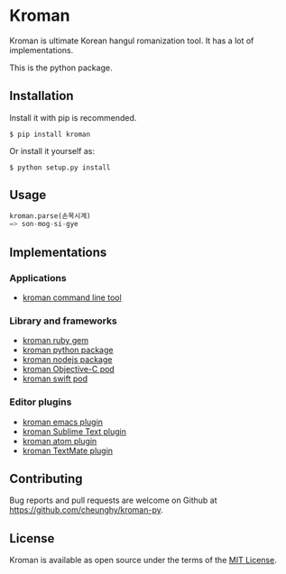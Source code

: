 

# Kroman

Kroman is ultimate Korean hangul romanization tool. It has a lot of
implementations.

This is the python package.

## Installation

Install it with pip is recommended.

```
$ pip install kroman
```
Or install it yourself as:
```
$ python setup.py install
```

## Usage

``` python
kroman.parse(손목시계)
=> son-mog-si-gye
```

## Implementations

### Applications

- [kroman command line tool](https://github.com/cheunghy/kroman)

### Library and frameworks

- [kroman ruby gem](https://github.com/cheunghy/kroman-gem)
- [kroman python package](https://github.com/cheunghy/kroman-py)
- [kroman nodejs package](https://github.com/cheunghy/kroman-js)
- [kroman Objective-C pod](https://github.com/cheunghy/kroman-objc)
- [kroman swift pod](https://github.com/cheunghy/kroman-swift)

### Editor plugins

- [kroman emacs plugin](https://github.com/cheunghy/kroman-el)
- [kroman Sublime Text plugin](https://github.com/cheunghy/kroman-sublime)
- [kroman atom plugin](https://github.com/cheunghy/kroman-atom)
- [kroman TextMate plugin](https://github.com/cheunghy/kroman-tm)

## Contributing

Bug reports and pull requests are welcome on Github at https://github.com/cheunghy/kroman-py.

## License

Kroman is available as open source under the terms of the [MIT License](http://opensource.org/licenses/MIT).
